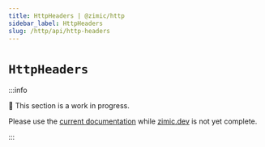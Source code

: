 ```yaml
---
title: HttpHeaders | @zimic/http
sidebar_label: HttpHeaders
slug: /http/api/http-headers
---
```


# `HttpHeaders`

:::info

🚧 This section is a work in progress.

Please use the [current documentation](https://github.com/zimicjs/zimic/wiki) while [zimic.dev](/) is not yet complete.

:::
